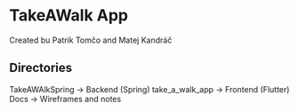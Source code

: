 # TakeAWalk App

Created bu Patrik Tomčo and Matej Kandráč

## Directories
TakeAWAlkSpring -> Backend (Spring)
take_a_walk_app -> Frontend (Flutter)
Docs -> Wireframes and notes
